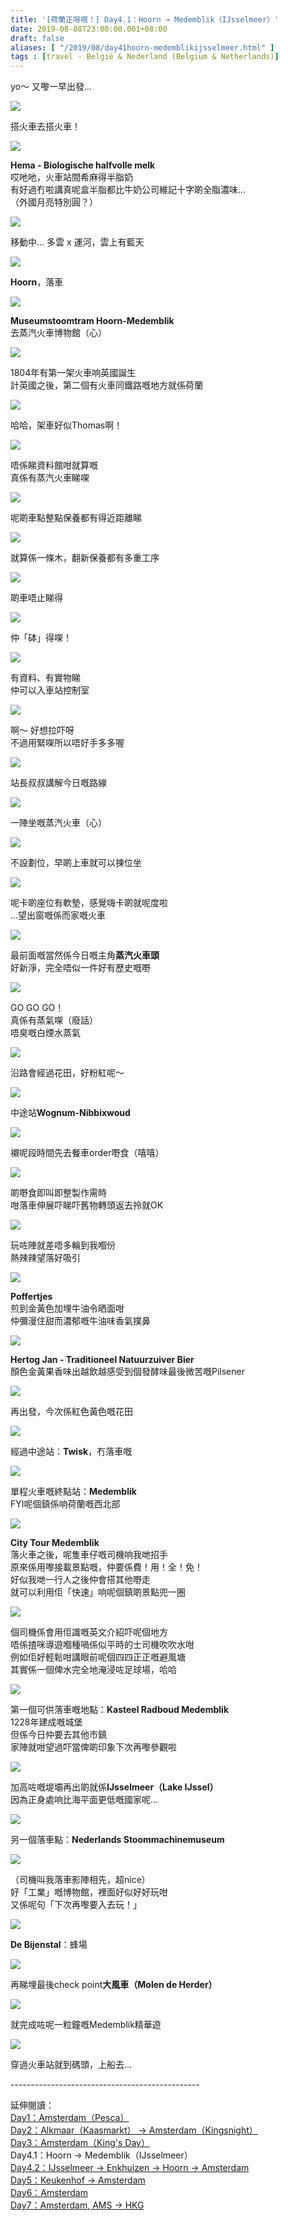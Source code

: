 ```yaml
---
title: '[荷蘭正呀喂！] Day4.1：Hoorn → Medemblik（IJsselmeer）'
date: 2019-08-08T23:00:00.001+08:00
draft: false
aliases: [ "/2019/08/day41hoorn-medemblikijsselmeer.html" ]
tags : [travel - België & Nederland (Belgium & Netherlands)]
---
```


yo～ 又嚟一早出發...  

![](https://0rr15q.ch.files.1drv.com/y4mPlmlLqYOImFlDEIEBOXDwqtW3Lp_KascjjqfGkmMcXLFwV0rp4MVPLuDek5b-2aqmY1ghyhZihjVmUaOE9BIV5zPqSoSP4tVF9GxuXGud_TzAbt_t7lsVjf2Z49bXi9TrBemGwjwLaVQNRqU1rD-UJJa0k1upoZ5oK7MYP1mQG4NQeWFItcjgye2SfKEe0KSQGVO4xnH7YHs1HkF61o-Gg?width=660&height=495&cropmode=none)

搭火車去搭火車！  

![](https://0br15q.ch.files.1drv.com/y4mby9e2EMmNalUlwkysYorXCQOGFvmRo28U0U64cMuJ6moEr67bv4-fGbF6Ik_6lUvZT6YqIhdkmM6OaEMt-CbGv-VaQtXTXjlvPPjjf6gRhQMYCqCUC_Z0wDAAJAPiKjcO0QxtDZiLBIr7ohY2_2eaGCmPPqwXVuBeO0vXkLtvCcSjeVbGTip2c-p4Ngbgoatz7INptAI7fJcX2p_1Vx5Jg?width=495&height=660&cropmode=none)

**Hema - Biologische halfvolle melk**  
哎吔吔，火車站間希麻得半脂奶  
有好過冇啦講真呢盒半脂都比牛奶公司維記十字啲全脂濃味...  
（外國月亮特別圓？）  

![](https://0lr15q.ch.files.1drv.com/y4mOO_Wcohq7e3hYz7rmc35wXdKfizU2CMXR8AiQkuiOa3o0XxT-INk0jqKqDOt_7yc5QKnyBIIIVUpEyFdPRI07PXgu9GG4AbGyLhyTztfIIarCCy_77liBMcjbZYXq8r9Nz3iCroSlCQKytWQg3qoZmJT3-tXYTx55jyWMviUJRJecD4QpDKWWsjzH1yp6v7H9coEg4rBsPsbrs5xDD3ZMg?width=660&height=495&cropmode=none)

移動中... 多雲 x 運河，雲上有藍天  

![](https://1rr15q.ch.files.1drv.com/y4mdMJBkFbHGDABRGFmgLGUCB8Vcz9LTAczJyVTa9Dk7627rbIQ_81ImS7ezZOdzU3HXI36MSdrXBJr2Yl37XITUFu9D-37AFKNQUPyp5BUnrQ0_urqmg5KH7ubnP9AzcBSIaha3xR6FuDjeuzT4amecugfWdOifFEn01vXuPL9RFMzEOUwcdo23ASfbw6emsB93TVIH_4cgK-epM4fURIaNw?width=660&height=495&cropmode=none)

**Hoorn**，落車  

![](https://1br15q.ch.files.1drv.com/y4marQBUlsMysQT0BttfFEbzr3g0FRYp8YihQuz-m7c_Hg3vyYiyzYGDV7MJMBgIs1okhMRv_VzkJTmaAuqoQg5PlN03jeonypUxf9Lhl88vHJuZqNNaXPZ6-28Y2Thx-u4I-M-1wDtpFGeSz5tJfQpDk7HKNh5zwC2wsbF5rNxKv-qrUyr3qQfXdauanRSbptBx7ZJE9LnW6IqrQtnao0nmw?width=660&height=495&cropmode=none)

**Museumstoomtram Hoorn-Medemblik**  
去蒸汽火車博物館（心）  

![](https://zlrgqw.ch.files.1drv.com/y4mAF8coAH5ciE_3coi9afIdcmRbexx5Cf9IgQI84WzdZjCW4uotonSX0-fGz2ZGtwKQfrWp739AMpJFuiVHyY3a_jKr2cSLIKjylmgcpdYKX365QCO059L9Km310VXq9qZ1AtOALSF6Ui4R5L0F5hAU5Fkx3Vi_8K7N7lXp05P-4J7aGVXnE2zFzfH77Tw8WZJzuYcHZU0U6-x9lihdwYsnw?width=660&height=495&cropmode=none)

1804年有第一架火車响英國誕生  
計英國之後，第二個有火車同鐵路嘅地方就係荷蘭  

![](https://bl1dqg.ch.files.1drv.com/y4m4lT7Ky6oUVgYHnlwknRAVWRUFY7ycY5l0fF8zpxVJQBD9jHCqryXFEq7iTTh4hackdBlsg17vNV0NOCUWIPc0TkHlW7ZmXsre5zxQYNl3dkIKvHekHvlUFqsUJf5niNDH_eNVslgulHLuvwzyrdF1VTHPjIRo-CoMjTYUTLy9jLofc2LArjPzNffP3DwalwtQbQ0dL4aBq8L2BO5LBu7vQ?width=660&height=495&cropmode=none)

哈哈，架車好似Thomas啊！  

![](https://bf1dqg.ch.files.1drv.com/y4mDghWnoqBfeR2wWC7LAHGUN4G1XJxxQAkUcma65tjCYASHyaUHVDBbrQPS106z9JrcUEjLMwM8czRgciOZh7gQJVLz2hXwRkXIIMdhfYK4MTPl5-YqJD16YLBiq-dNJYMLcDGr8McaOlTUteyrc8HD3l_4BRP80CQbXleuSGWnMA4B81ueDXfuVCJU6XrUeHxUBOFpO9p05E0053n6FlW0Q?width=660&height=495&cropmode=none)

唔係睇資料館咁就算嘅  
真係有蒸汽火車睇㗎  

![](https://qfxr0a.ch.files.1drv.com/y4msaB9t4D8TO0SoO08XY9UHJg3ylrP3ZKnyBUbGnJNHs0B0yDzJ098UIUkjPNmyeEMRa8hixyNNeMbpXwK6LFWhFPJ-qs9dus5B_Xe29Al6QdeE3kUdw7kOca3fmB7HOHDmaWj091yoEAYE9JYsBicmUQYq3xYS-GM-2YdiU8JTqydi4asVLXhkSC2JBT0eYAe1lYoJxNee1Hk7pwQTijArQ?width=660&height=495&cropmode=none)

呢啲車點整點保養都有得近距離睇  

![](https://av0grq.ch.files.1drv.com/y4mHayZPILVeofd7_QWFg3rNp2wyicmr8VGFPFd_VVu74GTKp-7qN9sXjZG4XM-W_eDVWCGoA56xMAuPTSqcEXgV_qNbuV5CGJ_pFGVL6l221WzJBd0ga7FotOSxtkKZ-s6oKdFVDuZAJEqZ2T1NHP29bDJtPAhI2A2Yf1_1YtrhOPs6azslRsjpMZf4j-nl5EHfeD4zQEm2S2TyrCRgHxhTw?width=660&height=495&cropmode=none)

就算係一條木，翻新保養都有多重工序  

![](https://al08lg.ch.files.1drv.com/y4mJWBwyiZaLAaKe_deAqpNe9SHCGTCvHwAT6-mANj_Bo0L11H4R25GJrBeGqc6bADbEENRW5N-UqtxEiC6i0zkFMr4efdLhFzVieVBPnWcreMrHF9j6R3PCZp_DPgxfMO6o6Hh4MQQTugV1MPfULi1oWsZffnvzkDJHMGpx7F2Sgi5QKSo4AhJzgUPIRffTXlcne-luvwpb15vMk6Sk0NoCQ?width=660&height=495&cropmode=none)

啲車唔止睇得  

![](https://af08lg.ch.files.1drv.com/y4m3d0X3PaZLktXJnvc-TjINo4XpxhYEHI1u4UPAYS46kaXSbXQk7M_2rjLjyGzjnjaOfMqZto0UX3oxkMtGbimIzFmvzsk96n41IsRyY_-C_PFTIA9cStQdDXCUkWtIxjZGgProFJo5H5cw-NjXlfhHHmjTD8QAHo5aEiKixR9_0vmKvagxkXJdCflkRwnNqkQewHzEkjh5PWRsJNR4Wwm1g?width=660&height=495&cropmode=none)

仲「砵」得㗎！  

![](https://a108lg.ch.files.1drv.com/y4msl8iLpCGpAgQH3cjbkWAmV4flyqhg6VPGv59NqoIO1Fq-ZnQ9jaXFCWNLqUe8olmV5mtwl6XElksBClREJuYWS-5u0Cbwpc8H7HBIruehzQsA5kkV6MWK_tH5QvhUAL21mq_6AgjxQOVsgE0Ei6Zw-pfEToGNErcix5wHDGfwTWbj64scVfa3s3QjOUDFwRQBFc5_C9QoeK2Bw12ZSZQBA?width=660&height=495&cropmode=none)

有資料、有實物睇  
仲可以入車站控制室  

![](https://af2huq.ch.files.1drv.com/y4mgc5TT7ARgqz1SZy1N61plLgzIL_sdfT-_MkElVwutNXZh8MW4_rfquKvgb37Imc_nPV2U-5zA6dA7WAmIkLHQ5c0FT1_YMEUv5n8pixQPsdMBhX8w5rdDHK7YHYoe-OKYQVFS2h0ESmLUCVT3ZNAToA2udcbbFxqOEni_15xYdk6baLl8SmbahCaEFUK2BTsOQAR0ZxcgwK24VkFmPgrbQ?width=660&height=495&cropmode=none)

啊～ 好想拉吓呀  
不過用緊㗎所以唔好手多多喔  

![](https://qfyhuq.ch.files.1drv.com/y4mB_m15YX-teW6wtmPBaEPNCjp7eCEtg3JkEWdyn0aSKz0yuNuDmVaEzq42f3I8h1esjmeaufJVeQOo7FlovOJo2Wlwx-u1hcRgC9QGvhulyDjgM0NioGNquZio-lgDh0cYiRjgXl9a_gtBvTuSRt04PLBgeXGV8l_bptlOcQxpMaPQnSLHS5yiIzJHM9mlYeUMqEkqfMb6yQN_cx14pwCCg?width=660&height=495&cropmode=none)

站長叔叔講解今日嘅路線  

![](https://bv08lg.ch.files.1drv.com/y4mwX8NFErHvm1e6hnqNhyxSQnG6GJatL6j7JTMNfcsg9ELProXasmUMWdgLwU7ag-_GP8sEV-eN262zSoh-IJhDYxWGGcpVKFiIgBk_HEH7lvQCM0vQ_dg-cKLgDvrCOFm248uD6d4J6xeTq1QOMf6f5DV-7rckFeMT5u_qhCpnS_BJfR5Bbq7bUafaRf41-vg2YJhYggh3Bw3d-3xUPJb9g?width=660&height=495&cropmode=none)

一陣坐嘅蒸汽火車（心）  

![](https://av3qqq.ch.files.1drv.com/y4m6GTqj3oEmgUDtlgKsjJJTxSOrMuwNouU06qPC5Z1Zux6o5dSkL0r7Fu0aS8Zihfel4uAvMj4wbzJmYOiCdKL_lw7GNgplVbaQT904gjHu0PQVADnFBA5FJ9UYsIvttA4BxNXEHLT3r9b11J_pbl0QGgHNdDe5N8InNQmYEJK_9cYd5gvbmgi5hyWSghQk2C9hPcA6tWGkwQZKjGlawje2g?width=660&height=495&cropmode=none)

不設劃位，早啲上車就可以揀位坐  

![](https://bl3qqq.ch.files.1drv.com/y4mgikgqtXNG5Fdr94HkS-Snul16pz-V6RP1CI7GNBMMVL-PWnvvDzXqr1fmVYoWiv0GZkbIfPKEewQwn_ulLJVho5-nqLR2nlmboMEHI1ZhsRKNJR2437i7eH5ZK5bgiRdzWBY1Rz-iR0d9k3lVuZ_K3c8DvYqrRNSpVg_zEjr-CFr6AKDu5hmYwCo9UfgR-xb8pTHGOGltTrJsc-WtckmEg?width=660&height=495&cropmode=none)

呢卡啲座位有軟墊，感覺嗨卡啲就呢度啦  
...望出窗嘅係而家嘅火車  

![](https://bv3qqq.ch.files.1drv.com/y4m50pCxkLQ2Ia5H3lp-eDfczItOwrf7Sr0KbTAPN0HEW2t60KYujIS0Yu-ITDJQEa8Ap8vcitrstHlAo5eopqsIp5n9-vWLo0E1QhmjEi-DV1tqWKw7cEaoqaVEAulwWu7KthLLkGpqP3cUMGzWkpcKNikTNaZzOa_KPmkQIIHPYd6-v8Db9U2oTqJww1uW2dr_njhtXsUDNTHmgugMp_xmw?width=660&height=495&cropmode=none)

最前面嘅當然係今日嘅主角**蒸汽火車頭**  
好新淨，完全唔似一件好有歷史嘅嘢  

![](https://qfzqww.ch.files.1drv.com/y4mzJ6GzHI2xVuyg7uarLGA7t2NiuZYusZFdN36F_UByik994sMnGijkyOjXpj5Lc1u-YpPLaMvrqgedZXJwU39M4vQIzwyjyUH1pj4MuOdwhnnESRKo49FeDtcMiyBtwDlVN5TTd9OA9C0jw3uol3cUEiVqHtTQbS8aHelj08UFtjh0Z34KqaNJboQluUHhmaMiXzuZiDJ1sAYGIyvhMtXmg?width=660&height=495&cropmode=none)

GO GO GO！  
真係有蒸氣㗎（廢話）  
唔臭嘅白煙水蒸氣  

![](https://bl015w.ch.files.1drv.com/y4mzCfDqhWPXn2RIwIP85TrXKtaYKrIBnOn4p5xVz-5jDL1rKERQ5dF2jKQWhDAD3m-EsS1h3pLlBwc7O8fFO4PH_tkF4mCKnrshhNAo4D-3XRykNMc3JvVVtUlah0MblRIxSsL_6YZijv9LWZs2C-xSadLGjaT2yjEVM2oDjRBzPLjq6yx4b7SwpjUpm2atkl2O_-aA0yyHtsqedBc7WH3Pw?width=660&height=495&cropmode=none)

沿路會經過花田，好粉紅呢～  

![](https://a1015w.ch.files.1drv.com/y4m8kJoVA9XM8JWfKyj9Jk09c-AWAQ-X8w1hBF2uRekwtlKEEE0HKzbCm9pQcNanXzg7djYkqG5weqZYRdpO_YNS3fb2B5rHmF0heKpgkT1iglF4NPf6pKnUr6XGGFph8Dy6RGhV8hEvdiE9qU66tM8uYBEX3XZD_KJA9buBrp5ma3tIO2qMbKHs_TWMbzhT-SbFWr_2kqgzFo8GeQGTFAggg?width=660&height=495&cropmode=none)

中途站**Wognum-Nibbixwoud**  

![](https://nnee5q.ch.files.1drv.com/y4mdpfGSt5NJkgW05eW-DUw0vD50kMCH7BCg2ylfXqw9BtmeaHXIGbfiOy4ts1R16wlzLMmDggZi_xzSXmeon4l5kIMdCZauQNE_thPEKuK1-pJRpHRAv-FUpi48jxf5OjkD4bl4vfyM2_DQTUQJXF8fBOiHX-e1l8C0C2QP4H4J9EG4xnXFzcq5ieZ6NL3LhAhWwZ_VmdPFsGPmIcjwCnIJw?width=660&height=495&cropmode=none)

襯呢段時間先去餐車order嘢食（嘻嘻）  

![](https://ntgt5w.ch.files.1drv.com/y4mhxOvTY2OIm5jPACtoSYb-JNO_bbpDshvZwpGmllQPOGP4oYlXoj9ASyw8f1fdLNqOhc1iSPuFF1PDIpTNKiscwHd_RKuVY_Y0Zt47HOxInboJgs_7GEg9qLYRvFpi27AdXhA5QfbMUln1OL6ZW1uxUZDmC2ZtAEnJ7Bim50y3ukVtRA4HY_sxR4SJ-SQKFRrMKssPsoDfQVf5EzKWYXK1g?width=660&height=495&cropmode=none)

啲嘢食即叫即整製作需時  
咁落車伸展吓睇吓舊物轉頭返去拎就OK  

![](https://odescw.ch.files.1drv.com/y4mjtytANgUXQVjnnVEvOAvpbY72FsuChI-KTn_7lUd9vQUMI39wLnuzkBh9tmJZWyEDlxexO5QNlxphMz6NGA1esUvuJRD0rbv_V50miEEq40H6tshiQhTtEjtxEMQ8yEtMhPFYf-HW6Jmz6Om-hqbzHX6IeZaJoXWvaQoWJrGi9avvxSV1l9TMy1BXZLYEfNAJTigq0qhWFGJWPUma8cvLg?width=660&height=495&cropmode=none)

玩咗陣就差唔多輪到我嗰份  
熱辣辣望落好吸引  

![](https://onescw.ch.files.1drv.com/y4mpzIeaejReALm0vpQBUVF6ppbnrhnrSKqKZ24YI-YTmdQmHuTJzrGIBgJnvDuxmqeqgwh2vf_1RGMTeNHsDsWgPs4B-GOPwjQEwBIS8czmM0CkPpIH1-PSH8AIMGUNUEuRRPEU6vimpxxpXrCGca3hC3lcFiTOH_lXo2CjW7vlUg0NmTKxSka6uVb4RX3d2Ej2z9FuohB0kGGlzY4KNOyIw?width=660&height=495&cropmode=none)

**Poffertjes**  
煎到金黃色加埋牛油令晒面咁  
仲彌漫住甜而濃郁嘅牛油味香氣撲鼻  

![](https://n9escw.ch.files.1drv.com/y4msRDxNJtP_F2TOFVOdAyjdKXZQllJi6Ich0JMPIIO5eDyLSpZ1g_FZN_6kl9lUFEBQCiVBlw73hXHCwEQMtg0pZUBQJMqHRPQaMEHImoJ2yQ1p6B-R7Sxrgc8TMl0yZOf31lBMlVadJc5IIhfpJoen1SzCaQzFUFtMl0CSaISNRvxky9lroEanuRE9B169YKyOfyeu9qXM0XhzeYcYcyM4w?width=495&height=660&cropmode=none)

**Hertog Jan - Traditioneel Natuurzuiver Bier**  
顏色金黃果香味出越飲越感受到個發酵味最後微苦嘅Pilsener  

![](https://nthj0a.ch.files.1drv.com/y4mFIzUyydqOK1Egf28jBGspWEHcoj4byfeBa7uvix06ikr0de_PMcZLBWJod2oqjD_B5r21DCiDC6vrp5PHpbcLiAcOFGoIa05G41bTCsHyQVwOUpsI8Nm1D_eQ7qJiLJu38PHXR7uIaEJw63ZKMCLO8he3bEIM-z4rl76RfgNbFqE3qIEq6PFoxDHeGii3vspOpAbEGwCFLel9GRAsUb53Q?width=660&height=495&cropmode=none)

再出發，今次係紅色黃色嘅花田  

![](https://ntgmoa.ch.files.1drv.com/y4mqywCbCwBvawUh0MjFeM36EgD8Di9utLjfffsNOwvZs6nyfNAqleYQStMUS3jOmaOnA5WDGwpB-KKhQKZLRNotanIZQ2Br2m2XiKocOTI7dc2jNbfFnia5rqkOi9M5uZgc7Zh3tU9pKmW79SVMydE692vaq9SH0dY9KpjZrfAcSBYmc3TSdroa4vyI1LvpPmzSeMXMcnJjBz_iF_VFqu46g?width=660&height=495&cropmode=none)

經過中途站：**Twisk**，冇落車嘅  

![](https://n9f3qg.ch.files.1drv.com/y4mYw9XS_OmBacAWVCrLsUqsFEyrlFajSZYXTAtuVafE7xkj3E3kLLvMXmAE3PPM2Ds0O2u7gJLiJwgiaiWyQvLhLXPZITEM4aeKW-rOyAQo_WwFAvIzWJ_tocPjlDbcEm_gL_cjRC0NVxFrmFIuJztf2dEKrxHdsJHgSARnZJtEqYLHs7js4T_Cz_wz_7-qJ1mxNQEDaATgNiMn1buYNc-Tw?width=660&height=495&cropmode=none)

單程火車嘅終點站：**Medemblik**  
FYI呢個鎮係响荷蘭嘅西北部  

![](https://ongmoa.ch.files.1drv.com/y4m2zxd5zgC4bt8MP4fRzwcjiEEQ_uBBxMqC9qmNdQhymlkmihAWriFJ2Wm0e4O6GqyFd3hZ9KeXb8E58lK4oy5ptqi2cQwvcjzoqeewVroA-95XwIzhJdFDsUFW5padHvGK3IuzafETwyuI5_IhBwxKKVQgkF521z-lH39IGSw1GGrR4_tp5WunCEUO8QeVCTWHfRC4v3XljScRJphLcrbdw?width=660&height=495&cropmode=none)

**City Tour Medemblik**  
落火車之後，呢隻車仔嘅司機响我哋招手  
原來係用嚟接載景點嘅，仲要係費！用！全！免！  
好似我哋一行人之後仲會搭其他嘢走  
就可以利用佢「快速」响呢個鎮啲景點兜一圈  

![](https://n9hciq.ch.files.1drv.com/y4mTWHxyFwXLpOmBYG-xhpPaFbvRIWVAtuT9ydEFu5qHWvyuFo1DFHuT9xv0XeVUIBev-rCMcq60AGuz6W9X07kTmXTJHZvS9CcsneRtTRusNCdVOU0YUpVcdsQ-oumtb9kOToQU33feuoebJ_82i3YYtlQibs3B-jXttOsQfViab7_PXIXLPw6dMwwJcjY_gYKtUvy6RUvmQOrGtfcCKBlmw?width=660&height=495&cropmode=none)

個司機係會用佢識嘅英文介紹吓呢個地方  
唔係揸咪導遊嗰種喎係似平時的士司機吹吹水咁  
例如佢好輕鬆咁講眼前呢個四四正正嘅避風塘  
其實係一個俾水完全地淹浸咗足球場，哈哈  

![](https://2qetza.ch.files.1drv.com/y4m62Tu_qUIM5ICX9W8aBhBU85cmoDx_7D4iIWtsSAQ4P6Sm5iwCmrcIb0BVMcPBAO5uTOGnlUufQ3d5BoFLE-svqLyz9yjF1iLmXPd3hmPh8UX0D2OZ7i8tgcPq2uIV361hZ4bHDwQnmQXGQb-UNmr8h5Oo-lfCLNMP860HNmwl3h5thnWUJjd_QJpsgok0ggzXo7uBuYF3zW3nLRVuLIbsg?width=660&height=495&cropmode=none)

第一個可供落車嘅地點：**Kasteel Radboud Medemblik**  
1228年建成嘅城堡  
但係今日仲要去其他市鎮  
家陣就咁望過吓當俾啲印象下次再嚟參觀啦  

![](https://3gf4vw.ch.files.1drv.com/y4m9n-Fcsif86tmcboH36N-oZa6UFvh1ga9whCIloratnelrbJ2kmjVT21UPoLqMuoMrzWcPX0EqtgPlQ8RoI-m4utVssMIkZ-2y6GE89LDcCRcysA9eo_ThibrY_wwfvDdCnGcbRr7RBnl0rskU7BPsrrUyL-5ejnVpq9jpLQYIB9cKpkxrU_bqzATEkAYKkFZbyP4ZhVKLr_qdriATtvN5Q?width=660&height=495&cropmode=none)

加高咗嘅堤壩再出啲就係**IJsselmeer（Lake IJssel）**  
因為正身處响比海平面更低嘅國家呢...  

![](https://2aehwg.ch.files.1drv.com/y4mPXpC8NXI10Wru_lzq45NcSQE455TJfvXZvCQFUc9TdABVMhN8tFRYRYfYn7sA8Hgyr726OvRSBfPDHYjCOZ_hRwo8roCDiLjonIW9zOzsy9UcflAfWyyIP0xsA4lbW8cFkAEKAAv6cejqERnHBvrkMyQkUzOrcuY46pFRm8I8RFOSPjtN_fxh_DVWqzUBUkeUKD14Dom3K4AIx-HYJspfw?width=660&height=495&cropmode=none)

另一個落車點：**Nederlands Stoommachinemuseum**  

![](https://0wgg5q.ch.files.1drv.com/y4meSPKFEq5xN384i4Xq0kZieyqX5j5QnnTYZAgJGSqSPIEXLERgqYL3IMfmmsV5wgOk_SQcKZSqZKNfLnlVffK-JlShvp99u-1vnLLD8Cq6PROHHtPILMxzAqWg_lT9hmmHFJQxkXKhJdmoxmSsLTfPxQ4CuZcuvMy6tPn-sCSB619zoi3bW2NfDUEUU0I7l1ntYQvZl958NMYrDAVSAutng?width=660&height=495&cropmode=none)

（司機叫我落車影陣相先，超nice）  
好「工業」嘅博物館，裡面好似好好玩咁  
又係呢句「下次再嚟要入去玩！」  

![](https://3afxqw.ch.files.1drv.com/y4mP-2Gc8ViRq90OCDwsm8Y0W_1Tf7ZcS3jQ3QfvwV3u3p6hM3UnEW4DXla1v1EipqqmtT5dU9OtD5PWg3KuTDQWVbOX2A3GRG6dqtF9GnNGuwiVAIdWJxXwr4BLjRaJxpWoZJTeBdvQWm8VhUXUj-5eSp2Wid3KtQlGOIB50oy_bOP20jnepwxchhpu_HxpsbyLEbddVzzR1uYgb_pm8jUyQ?width=660&height=495&cropmode=none)

**De Bijenstal**：蜂場  

![](https://3ggg5q.ch.files.1drv.com/y4m96zUUGSRM4TUvRrtBK8kfNNcTr4qPWWkYNaCdVL8LK0oXojLa7yadd6HUgROslxf1J6Ga2akXyy5bDt4agS3YNz8ieJ1_gfWUL_bW9oVq50so0DYX0TwPwXGvD35OuLR0f64yK0ZrI4qaH9TylUe1jgObHWRE1WieKluZHeCiF3IcWkJsIBW6n7karAA591ietGNTs-iZmQ4cFUnY5EXlA?width=495&height=660&cropmode=none)

再睇埋最後check point**大風車（Molen de Herder）**  

![](https://3ag8zg.ch.files.1drv.com/y4m1H2bpH7fnYimGCarYU3wRmRYhM5LpiGiIJgPu0b-sy8Uqd2xm-fhobJEpyCM3YUNJQcdrP50bTaYz-WCYO3Z52if76m74b62WymW2nKxltgUuKCQGx2MlXmEQ39gCZIvrTaxog3IZStFT3mpLkn6B9Q5fDX3WGqeayoUs79iMDrF3RH02CfoAS3-ga89xH0waLHRx3SJi470xEqHLynSdw?width=660&height=495&cropmode=none)

就完成咗呢一粒鐘嘅Medemblik精華遊  

![](https://3gg1hw.ch.files.1drv.com/y4mxjX7MPEBXeVTAJoQvREjQpeSyalZsRT0n9OFo6tnB36-Ew87_HIbDJ3wWZVR_AR4CXv6MojaGP2OmGaTX7zxUBupNKVL7a9TeH7usKYnUa3fKaYnMlWs_nJW3PX82mIkWiUAmME5kIjeYwbf-N7ac4XD_aCzquspr4IfP7cn1JKh3DlT4OL7LIPPlr7ckirYavbHZoYRmK5YV_f9boS-ig?width=660&height=495&cropmode=none)

穿過火車站就到碼頭，上船去...  
  
  
\-----------------------------------------------  
  
延伸閱讀：  
[Day1：Amsterdam（Pesca）](https://www.hidie.net/2019/07/day1amsterdampesca.html)  
[Day2：Alkmaar（Kaasmarkt） → Amsterdam（Kingsnight）](https://www.hidie.net/2019/07/day2alkmaarkaasmarkt-amsterdamkingsnight.html)  
[Day3：Amsterdam（King's Day）](https://www.hidie.net/2019/07/day3amsterdamkings-day.html)  
Day4.1：Hoorn → Medemblik（IJsselmeer）  
[Day4.2：IJsselmeer → Enkhuizen → Hoorn → Amsterdam](https://www.hidie.net/2019/09/day42ijsselmeer-enkhuizen-hoorn.html)  
[Day5：Keukenhof → Amsterdam](https://www.hidie.net/2019/09/day5keukenhof-amsterdam.html)  
[Day6：Amsterdam](https://www.hidie.net/2019/10/day6amsterdam.html)  
[Day7：Amsterdam, AMS → HKG](https://www.hidie.net/2019/10/day7amsterdam-ams-hkg.html)